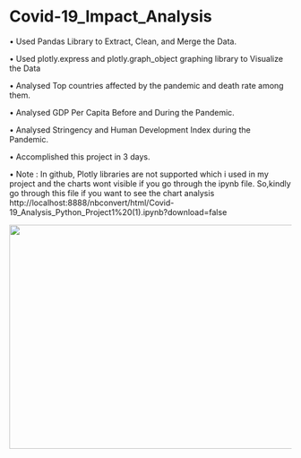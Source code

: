 
# Covid-19_Impact_Analysis 
• Used Pandas Library to Extract, Clean, and Merge the Data.

• Used plotly.express and plotly.graph_object graphing library to Visualize the Data

• Analysed Top countries affected by the pandemic and death rate among them.

• Analysed GDP Per Capita Before and During the Pandemic.

• Analysed Stringency and Human Development Index during the Pandemic.

• Accomplished this project in 3 days.

• Note : In github, Plotly libraries are not supported which i used in my project and the charts wont visible if you go through the ipynb file.
So,kindly go through this file if you want to see the chart analysis
http://localhost:8888/nbconvert/html/Covid-19_Analysis_Python_Project1%20(1).ipynb?download=false





<p align="center">
  <img width="800" height="400" src="https://user-images.githubusercontent.com/103169083/180431456-560f0d40-fc59-40c1-a5e3-53dd5bc71275.png">
</p>
